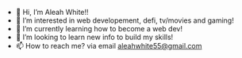 - 👋 Hi, I’m Aleah White!!
- 👀 I’m interested in web developement, defi, tv/movies and gaming!
- 🌱 I’m currently learning how to become a web dev!
- 💞️ I’m looking to learn new info to build my skills!
- 📫 How to reach me? via email aleahwhite55@gmail.com
  
<!---
aleahwhite/aleahwhite is a ✨ special ✨ repository because its `README.md` (this file) appears on your GitHub profile.
You can click the Preview link to take a look at your changes.
--->
